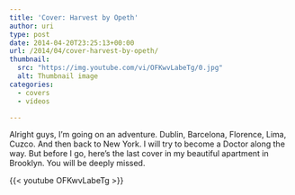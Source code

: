 ```yaml
---
title: 'Cover: Harvest by Opeth'
author: uri
type: post
date: 2014-04-20T23:25:13+00:00
url: /2014/04/cover-harvest-by-opeth/
thumbnail:
  src: "https://img.youtube.com/vi/OFKwvLabeTg/0.jpg"
  alt: Thumbnail image
categories:
  - covers
  - vídeos

---
```

Alright guys, I&#8217;m going on an adventure. Dublin, Barcelona, Florence, Lima, Cuzco. And then back to New York. I will try to become a Doctor along the way. But before I go, here&#8217;s the last cover in my beautiful apartment in Brooklyn. You will be deeply missed.

{{< youtube OFKwvLabeTg >}}</iframe>